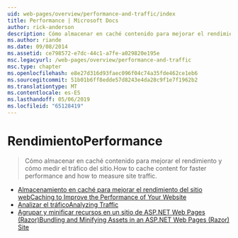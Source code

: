 ```yaml
---
uid: web-pages/overview/performance-and-traffic/index
title: Performance | Microsoft Docs
author: rick-anderson
description: Cómo almacenar en caché contenido para mejorar el rendimiento y cómo medir el tráfico del sitio.
ms.author: riande
ms.date: 09/08/2014
ms.assetid: ce798572-e7dc-44c1-a7fe-a029820e195e
msc.legacyurl: /web-pages/overview/performance-and-traffic
msc.type: chapter
ms.openlocfilehash: e8e27d316d93faec096f04c74a35fde462ce1eb6
ms.sourcegitcommit: 51b01b6ff8edde57d8243e4da28c9f1e7f1962b2
ms.translationtype: MT
ms.contentlocale: es-ES
ms.lasthandoff: 05/06/2019
ms.locfileid: "65128419"
---
```

# <a name="performance"></a><span data-ttu-id="5aa10-103">Rendimiento</span><span class="sxs-lookup"><span data-stu-id="5aa10-103">Performance</span></span>

> <span data-ttu-id="5aa10-104">Cómo almacenar en caché contenido para mejorar el rendimiento y cómo medir el tráfico del sitio.</span><span class="sxs-lookup"><span data-stu-id="5aa10-104">How to cache content for faster performance and how to measure site traffic.</span></span>

- [<span data-ttu-id="5aa10-105">Almacenamiento en caché para mejorar el rendimiento del sitio web</span><span class="sxs-lookup"><span data-stu-id="5aa10-105">Caching to Improve the Performance of Your Website</span></span>](15-caching-to-improve-the-performance-of-your-website.md)
- [<span data-ttu-id="5aa10-106">Analizar el tráfico</span><span class="sxs-lookup"><span data-stu-id="5aa10-106">Analyzing Traffic</span></span>](14-analyzing-traffic.md)
- [<span data-ttu-id="5aa10-107">Agrupar y minificar recursos en un sitio de ASP.NET Web Pages (Razor)</span><span class="sxs-lookup"><span data-stu-id="5aa10-107">Bundling and Minifying Assets in an ASP.NET Web Pages (Razor) Site</span></span>](bundling-and-minifying-assets-in-an-aspnet-web-pages-razor-site.md)
